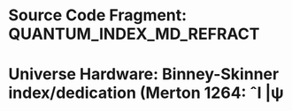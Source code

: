 # Source Code Fragment: QUANTUM_INDEX_MD_REFRACT
# Universe Hardware: Binney-Skinner index/dedication (Merton 1264: ˆI |ψ